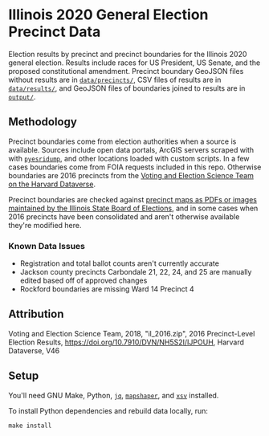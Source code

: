 # Illinois 2020 General Election Precinct Data

Election results by precinct and precinct boundaries for the Illinois 2020 general election. Results include races for US President, US Senate, and the proposed constitutional amendment. Precinct boundary GeoJSON files without results are in [`data/precincts/`](./data/precincts/), CSV files of results are in [`data/results/`](./data/results/), and GeoJSON files of boundaries joined to results are in [`output/`](./output/).

## Methodology

Precinct boundaries come from election authorities when a source is available. Sources include open data portals, ArcGIS servers scraped with with [`pyesridump`](https://github.com/openaddresses/pyesridump), and other locations loaded with custom scripts. In a few cases boundaries come from FOIA requests included in this repo. Otherwise boundaries are 2016 precincts from the [Voting and Election Science Team on the Harvard Dataverse](https://doi.org/10.7910/DVN/NH5S2I/IJPOUH).

Precinct boundaries are checked against [precinct maps as PDFs or images maintained by the Illinois State Board of Elections](https://www.elections.il.gov/precinctmaps/), and in some cases when 2016 precincts have been consolidated and aren't otherwise available they're modified here.

### Known Data Issues

- Registration and total ballot counts aren't currently accurate
- Jackson county precincts Carbondale 21, 22, 24, and 25 are manually edited based off of approved changes
- Rockford boundaries are missing Ward 14 Precinct 4

## Attribution

Voting and Election Science Team, 2018, "il_2016.zip", 2016 Precinct-Level Election Results, https://doi.org/10.7910/DVN/NH5S2I/IJPOUH, Harvard Dataverse, V46

## Setup

You'll need GNU Make, Python, [`jq`](https://stedolan.github.io/jq/), [`mapshaper`](https://github.com/mbloch/mapshaper/), and [`xsv`](https://github.com/burntsushi/xsv) installed.

To install Python dependencies and rebuild data locally, run:

```shell
make install
```
